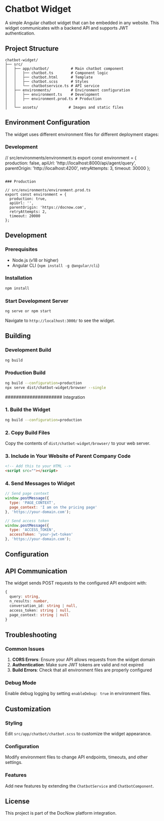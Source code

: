 # Chatbot Widget

A simple Angular chatbot widget that can be embedded in any website. This widget communicates with a backend API and supports JWT authentication.


## Project Structure

```
chatbot-widget/
├── src/
│   ├── app/chatbot/          # Main chatbot component
│   │   ├── chatbot.ts        # Component logic
│   │   ├── chatbot.html      # Template
│   │   ├── chatbot.scss      # Styles
│   │   └── chatbotservice.ts # API service
│   ├── environments/         # Environment configuration
│   │   ├── environment.ts    # Development
│   │   ├── environment.prod.ts # Production
│   │   
│   └── assets/              # Images and static files
```

## Environment Configuration

The widget uses different environment files for different deployment stages:

### Development
// src/environments/environment.ts
export const environment = {
  production: false,
  apiUrl: 'http://localhost:8000/api/agent/query',
  parentOrigin: 'http://localhost:4200',
  retryAttempts: 3,
  timeout: 30000
};
```

### Production

// src/environments/environment.prod.ts
export const environment = {
  production: true,
  apiUrl: '',
  parentOrigin: 'https://docnow.com',
  retryAttempts: 2,
  timeout: 20000
};
```

## Development

### Prerequisites
- Node.js (v18 or higher)
- Angular CLI (`npm install -g @angular/cli`)

### Installation
```bash
npm install
```

### Start Development Server
```bash
ng serve or npm start
```
Navigate to `http://localhost:3000/` to see the widget.

## Building

### Development Build
```bash
ng build
```

### Production Build
```bash
ng build --configuration=production
npx serve dist/chatbot-widget/browser --single
```


##################### Integration

### 1. Build the Widget
```bash
ng build --configuration=production
```

### 2. Copy Build Files
Copy the contents of `dist/chatbot-widget/browser/` to your web server.

### 3. Include in Your Website of Parent Company Code
```html
<!-- Add this to your HTML -->
<script src=""></script>
```

### 4. Send Messages to Widget
```javascript
// Send page context
window.postMessage({
  type: 'PAGE_CONTEXT',
  page_context: 'I am on the pricing page'
}, 'https://your-domain.com');

// Send access token
window.postMessage({
  type: 'ACCESS_TOKEN',
  accessToken: 'your-jwt-token'
}, 'https://your-domain.com');
```

## Configuration


## API Communication

The widget sends POST requests to the configured API endpoint with:

```typescript
{
  query: string,
  n_results: number,
  conversation_id: string | null,
  access_token: string | null,
  page_context: string | null
}
```

## Troubleshooting

### Common Issues

1. **CORS Errors**: Ensure your API allows requests from the widget domain
2. **Authentication**: Make sure JWT tokens are valid and not expired
3. **Build Errors**: Check that all environment files are properly configured

### Debug Mode
Enable debug logging by setting `enableDebug: true` in environment files.

## Customization

### Styling
Edit `src/app/chatbot/chatbot.scss` to customize the widget appearance.

### Configuration
Modify environment files to change API endpoints, timeouts, and other settings.

### Features
Add new features by extending the `ChatbotService` and `ChatbotComponent`.

## License

This project is part of the DocNow platform integration.